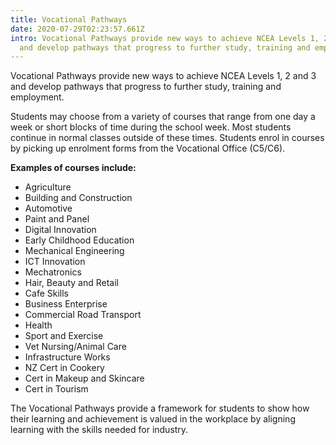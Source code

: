 ```yaml
---
title: Vocational Pathways
date: 2020-07-29T02:23:57.661Z
intro: Vocational Pathways provide new ways to achieve NCEA Levels 1, 2 and 3
  and develop pathways that progress to further study, training and employment
---
```

Vocational Pathways provide new ways to achieve NCEA Levels 1, 2 and 3 and develop pathways that progress to further study, training and employment.

<span>Students may choose from a variety of courses that range from one day a week or short blocks of time during the school week. Most students continue in normal classes outside of these times. Students enrol in courses by picking up enrolment forms from the Vocational Office (C5/C6).

**Examples of courses include:**

* Agriculture
* Building and Construction
* Automotive
* Paint and Panel
* Digital Innovation
* Early Childhood Education
* Mechanical Engineering
* ICT Innovation
* Mechatronics
* Hair, Beauty and Retail
* Cafe Skills
* Business Enterprise
* Commercial Road Transport
* Health
* Sport and Exercise
* Vet Nursing/Animal Care
* Infrastructure Works
* NZ Cert in Cookery
* Cert in Makeup and Skincare
* Cert in Tourism

The Vocational Pathways provide a framework for students to show how their learning and achievement is valued in the workplace by aligning learning with the skills needed for industry.